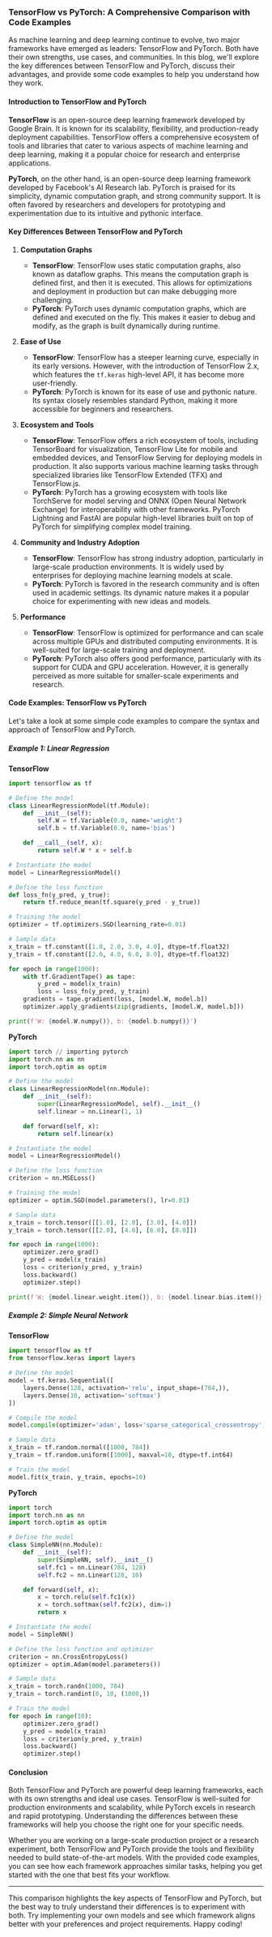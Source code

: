 ### TensorFlow vs PyTorch: A Comprehensive Comparison with Code Examples

As machine learning and deep learning continue to evolve, two major frameworks have emerged as leaders: TensorFlow and PyTorch. Both have their own strengths, use cases, and communities. In this blog, we'll explore the key differences between TensorFlow and PyTorch, discuss their advantages, and provide some code examples to help you understand how they work.

#### **Introduction to TensorFlow and PyTorch**

**TensorFlow** is an open-source deep learning framework developed by Google Brain. It is known for its scalability, flexibility, and production-ready deployment capabilities. TensorFlow offers a comprehensive ecosystem of tools and libraries that cater to various aspects of machine learning and deep learning, making it a popular choice for research and enterprise applications.

**PyTorch**, on the other hand, is an open-source deep learning framework developed by Facebook's AI Research lab. PyTorch is praised for its simplicity, dynamic computation graph, and strong community support. It is often favored by researchers and developers for prototyping and experimentation due to its intuitive and pythonic interface.

#### **Key Differences Between TensorFlow and PyTorch**

1. **Computation Graphs**

   - **TensorFlow**: TensorFlow uses static computation graphs, also known as dataflow graphs. This means the computation graph is defined first, and then it is executed. This allows for optimizations and deployment in production but can make debugging more challenging.
   - **PyTorch**: PyTorch uses dynamic computation graphs, which are defined and executed on the fly. This makes it easier to debug and modify, as the graph is built dynamically during runtime.

2. **Ease of Use**

   - **TensorFlow**: TensorFlow has a steeper learning curve, especially in its early versions. However, with the introduction of TensorFlow 2.x, which features the `tf.keras` high-level API, it has become more user-friendly.
   - **PyTorch**: PyTorch is known for its ease of use and pythonic nature. Its syntax closely resembles standard Python, making it more accessible for beginners and researchers.

3. **Ecosystem and Tools**

   - **TensorFlow**: TensorFlow offers a rich ecosystem of tools, including TensorBoard for visualization, TensorFlow Lite for mobile and embedded devices, and TensorFlow Serving for deploying models in production. It also supports various machine learning tasks through specialized libraries like TensorFlow Extended (TFX) and TensorFlow.js.
   - **PyTorch**: PyTorch has a growing ecosystem with tools like TorchServe for model serving and ONNX (Open Neural Network Exchange) for interoperability with other frameworks. PyTorch Lightning and FastAI are popular high-level libraries built on top of PyTorch for simplifying complex model training.

4. **Community and Industry Adoption**

   - **TensorFlow**: TensorFlow has strong industry adoption, particularly in large-scale production environments. It is widely used by enterprises for deploying machine learning models at scale.
   - **PyTorch**: PyTorch is favored in the research community and is often used in academic settings. Its dynamic nature makes it a popular choice for experimenting with new ideas and models.

5. **Performance**
   - **TensorFlow**: TensorFlow is optimized for performance and can scale across multiple GPUs and distributed computing environments. It is well-suited for large-scale training and deployment.
   - **PyTorch**: PyTorch also offers good performance, particularly with its support for CUDA and GPU acceleration. However, it is generally perceived as more suitable for smaller-scale experiments and research.

#### **Code Examples: TensorFlow vs PyTorch**

Let's take a look at some simple code examples to compare the syntax and approach of TensorFlow and PyTorch.

##### **Example 1: Linear Regression**

**TensorFlow**

```python
import tensorflow as tf

# Define the model
class LinearRegressionModel(tf.Module):
    def __init__(self):
        self.W = tf.Variable(0.0, name='weight')
        self.b = tf.Variable(0.0, name='bias')

    def __call__(self, x):
        return self.W * x + self.b

# Instantiate the model
model = LinearRegressionModel()

# Define the loss function
def loss_fn(y_pred, y_true):
    return tf.reduce_mean(tf.square(y_pred - y_true))

# Training the model
optimizer = tf.optimizers.SGD(learning_rate=0.01)

# Sample data
x_train = tf.constant([1.0, 2.0, 3.0, 4.0], dtype=tf.float32)
y_train = tf.constant([2.0, 4.0, 6.0, 8.0], dtype=tf.float32)

for epoch in range(1000):
    with tf.GradientTape() as tape:
        y_pred = model(x_train)
        loss = loss_fn(y_pred, y_train)
    gradients = tape.gradient(loss, [model.W, model.b])
    optimizer.apply_gradients(zip(gradients, [model.W, model.b]))

print(f'W: {model.W.numpy()}, b: {model.b.numpy()}')
```

**PyTorch**

```python
import torch // importing pytorch
import torch.nn as nn
import torch.optim as optim

# Define the model
class LinearRegressionModel(nn.Module):
    def __init__(self):
        super(LinearRegressionModel, self).__init__()
        self.linear = nn.Linear(1, 1)

    def forward(self, x):
        return self.linear(x)

# Instantiate the model
model = LinearRegressionModel()

# Define the loss function
criterion = nn.MSELoss()

# Training the model
optimizer = optim.SGD(model.parameters(), lr=0.01)

# Sample data
x_train = torch.tensor([[1.0], [2.0], [3.0], [4.0]])
y_train = torch.tensor([[2.0], [4.0], [6.0], [8.0]])

for epoch in range(1000):
    optimizer.zero_grad()
    y_pred = model(x_train)
    loss = criterion(y_pred, y_train)
    loss.backward()
    optimizer.step()

print(f'W: {model.linear.weight.item()}, b: {model.linear.bias.item()}')
```

##### **Example 2: Simple Neural Network**

**TensorFlow**

```python
import tensorflow as tf
from tensorflow.keras import layers

# Define the model
model = tf.keras.Sequential([
    layers.Dense(128, activation='relu', input_shape=(784,)),
    layers.Dense(10, activation='softmax')
])

# Compile the model
model.compile(optimizer='adam', loss='sparse_categorical_crossentropy', metrics=['accuracy'])

# Sample data
x_train = tf.random.normal([1000, 784])
y_train = tf.random.uniform([1000], maxval=10, dtype=tf.int64)

# Train the model
model.fit(x_train, y_train, epochs=10)
```

**PyTorch**

```python
import torch
import torch.nn as nn
import torch.optim as optim

# Define the model
class SimpleNN(nn.Module):
    def __init__(self):
        super(SimpleNN, self).__init__()
        self.fc1 = nn.Linear(784, 128)
        self.fc2 = nn.Linear(128, 10)

    def forward(self, x):
        x = torch.relu(self.fc1(x))
        x = torch.softmax(self.fc2(x), dim=1)
        return x

# Instantiate the model
model = SimpleNN()

# Define the loss function and optimizer
criterion = nn.CrossEntropyLoss()
optimizer = optim.Adam(model.parameters())

# Sample data
x_train = torch.randn(1000, 784)
y_train = torch.randint(0, 10, (1000,))

# Train the model
for epoch in range(10):
    optimizer.zero_grad()
    y_pred = model(x_train)
    loss = criterion(y_pred, y_train)
    loss.backward()
    optimizer.step()
```

#### **Conclusion**

Both TensorFlow and PyTorch are powerful deep learning frameworks, each with its own strengths and ideal use cases. TensorFlow is well-suited for production environments and scalability, while PyTorch excels in research and rapid prototyping. Understanding the differences between these frameworks will help you choose the right one for your specific needs.

Whether you are working on a large-scale production project or a research experiment, both TensorFlow and PyTorch provide the tools and flexibility needed to build state-of-the-art models. With the provided code examples, you can see how each framework approaches similar tasks, helping you get started with the one that best fits your workflow.

---

This comparison highlights the key aspects of TensorFlow and PyTorch, but the best way to truly understand their differences is to experiment with both. Try implementing your own models and see which framework aligns better with your preferences and project requirements. Happy coding!
